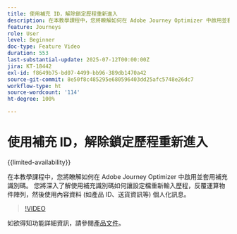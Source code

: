 ```yaml
---
title: 使用補充 ID，解除鎖定歷程重新進入
description: 在本教學課程中，您將瞭解如何在 Adobe Journey Optimizer 中啟用並套用補充識別碼。 您將深入了解使用補充識別碼如何讓設定檔重新輸入歷程，反覆運算物件陣列，然後使用內容資料 (如產品 ID、送貨資訊等) 個人化訊息。
feature: Journeys
role: User
level: Beginner
doc-type: Feature Video
duration: 553
last-substantial-update: 2025-07-12T00:00:00Z
jira: KT-18442
exl-id: f8649b75-bd07-4499-bb96-389db1470a42
source-git-commit: 8e50f8c485295e680596403dd25afc5748e26dc7
workflow-type: ht
source-wordcount: '114'
ht-degree: 100%

---
```


# 使用補充 ID，解除鎖定歷程重新進入

{{limited-availability}}

在本教學課程中，您將瞭解如何在 Adobe Journey Optimizer 中啟用並套用補充識別碼。 您將深入了解使用補充識別碼如何讓設定檔重新輸入歷程，反覆運算物件陣列，然後使用內容資料 (如產品 ID、送貨資訊等) 個人化訊息。

>[!VIDEO](https://video.tv.adobe.com/v/3464803/?learn=on&enablevpops&captions=chi_hant)

如欲得知功能詳細資訊，請參閱[產品文件](https://experienceleague.adobe.com/zh-hant/docs/journey-optimizer/using/orchestrate-journeys/manage-journey/supplemental-identifier)。
